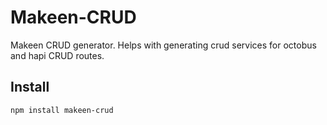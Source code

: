 # Makeen-CRUD

Makeen CRUD generator.
Helps with generating crud services for octobus and hapi CRUD routes.

## Install

```
npm install makeen-crud
```
